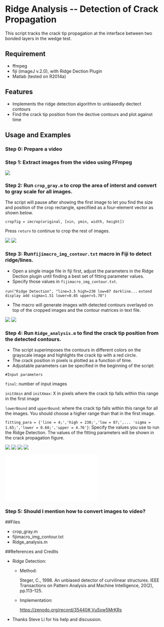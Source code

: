 # Ridge Analysis -- Detection of Crack Propagation

This script tracks the crack tip propagation at the interface between two bonded layers in the wedge test.

## Requirement
* ffmpeg
* fiji (imageJ v.2.0), with Ridge Dection Plugin
* Matlab (tested on R2014a)

## Features
* Implements the ridge detection algorithm to unbiasedly dectect contours
* Find the crack tip position from the dective contours and plot against time

## Usage and Examples
### Step 0: Prepare a video
### Step 1: Extract images from the video using FFmpeg
![](images/image-0001.png)
### Step 2: Run `crop_gray.m` to crop the area of interst and convert to gray scale for all images.

The script will pause after showing the first image to let you find the size and position of the crop rectangle, specifiied as a four-element vector as shown below.

`cropfig = imcrop(original, [xin, ymin, width, height])`

Press `return` to continue to crop the rest of images.

![](images/image-0001-crop.png)
![](images/image-0813-crop.png)

### Step 3: Run`fijimacro_img_contour.txt` macro in Fiji to detect ridge/lines.

* Open a single image file in fiji first, adjust the parameters in the Ridge Dection plugin until finding a best set of fitting parameter values.
* Specify those values in `fijimacro_img_contour.txt`.

`run("Ridge Detection", "line=3.5 high=230 low=87 darkline...`
`extend display add sigma=1.51 lower=0.85 upper=5.78")`

* The macro will generate images with detected contours overlayed on top of the cropped images and the contour matrices in text file.

![](images/image-0001-crop.png)
![](images/image-0813-crop.png)

### Step 4: Run `Ridge_analysis.m` to find the crack tip position from the detected contours.
* The script superimposes the contours in different colors on the grayscale image and highlights the crack tip with a red circle.
* The crack position in pixels is plotted as a function of time.
* Adjustable parameters can be specified in the beginning of the script:

`#Input parameters`

`final`: number of input images

`initXmin` and `initXmax`: X in pixels where the crack tip falls within this range in the first image

`lowerBound` and `upperBound`: where the crack tip falls within this range for all the images. You should choose a higher range than that in the first image.

`fitting_para = {'line = 4;','high = 230;','low = 87;',...
    'sigma = 1.65;','lower = 0.68;','upper = 4.76'}`: Specify the values you use to run the Ridge Detection. The values of the fitting parameters will be shown in the crack propagation figure.


![](images/image-0001-contours.png)
![](images/image-0813-contours.png)
![](images/image-0001-overlay.png)
![](images/image-0813-overlay.png)

![](images/crackgrowth.pdf)

### Step 5: Should I mention how to convert images to video?


##Files
* crop_gray.m
* fijimacro\_img_contour.txt
* Ridge_analysis.m

##References and Credits
* Ridge Detection:
  * Method:

     Steger, C., 1998. An unbiased detector of curvilinear structures. IEEE Transactions on Pattern Analysis and Machine Intelligence, 20(2), pp.113–125.
  * Implementation:

      <https://zenodo.org/record/35440#.VuSxw5MrKRs>

* Thanks Steve Li for his help and discussion.
